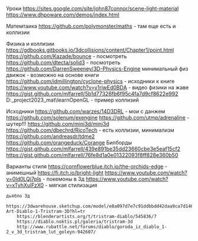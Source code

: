 ﻿Уроки
	https://sites.google.com/site/john87connor/scene-light-material
	https://www.dhpoware.com/demos/index.html

Матемтаика
	https://github.com/polymonster/maths - там еще есть и коллизии

Физика и коллизии
	https://gdbooks.gitbooks.io/3dcollisions/content/Chapter1/point.html
	https://github.com/Kazade/bounce - посмотреть
	https://github.com/dtecta/solid3 - посмотреть
	https://github.com/DarrenSweeney/3D-Physics-Engine минимальный физ движок - возможно на основе книги
	https://github.com/idmillington/cyclone-physics - исходники к книге
	https://www.youtube.com/watch?v=v1riwEd0BDA - видео физики на жаве
	https://gist.github.com/mlfarrell/5b1d77326fb6f95c4fa7d9cf8622e992
	D:\_project2023\_mat\learnOpenGL - пример коллизий
	
Исходники
	https://github.com/warzes/14D3DRL - мои с данжем
	https://github.com/solenum/exengine
	https://github.com/utmp/adrenaline - шутер!!!
	https://github.com/mini3d/mini3d
	https://github.com/dbechrd/RicoTech - есть коллизии, минимализм
	https://github.com/andreasdr/tdme2
	https://github.com/orangeduck/Corange
	Билборды
		https://gist.github.com/mlfarrell/439e891be35dd23660cbe3e5eaf15cf2
		https://gist.github.com/mlfarrell/76fe8d1a0e01322093f8ff828e360b50

Варианты стиля
	https://cornflowerblue.itch.io/the-orchids-edge - анимешный
	https://fi.itch.io/bright-light
	https://www.youtube.com/watch?v=0Id0LQj7pIs - покемоны в 3д
	https://www.youtube.com/watch?v=xTyhXulFzX0 - мягкая стилизация

	дьябло 3д
		https://3dwarehouse.sketchup.com/model/e8a097d7e7c91ddbbdd42daa9ca7d146/Fan-Art-Diablo-1-Tristram-3D?hl=tr
		https://blenderartists.org/t/tristram-diablo/545836/7
		https://diablo.noktis.pl/galeria/tristram-3d
		http://www.rubattle.net/forums/diablo/goroda_iz_diablo_1-2_v_3d_tristram_lut_goleyn-942607/